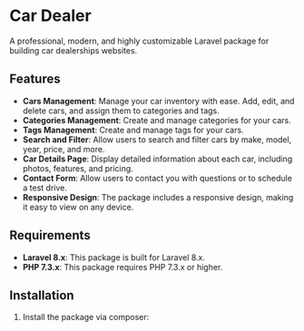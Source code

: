 # Car Dealer

A professional, modern, and highly customizable Laravel package for building car dealerships websites.

## Features

- **Cars Management**: Manage your car inventory with ease. Add, edit, and delete cars, and assign them to categories and tags.
- **Categories Management**: Create and manage categories for your cars.
- **Tags Management**: Create and manage tags for your cars.
- **Search and Filter**: Allow users to search and filter cars by make, model, year, price, and more.
- **Car Details Page**: Display detailed information about each car, including photos, features, and pricing.
- **Contact Form**: Allow users to contact you with questions or to schedule a test drive.
- **Responsive Design**: The package includes a responsive design, making it easy to view on any device.

## Requirements

- **Laravel 8.x**: This package is built for Laravel 8.x.
- **PHP 7.3.x**: This package requires PHP 7.3.x or higher.

## Installation

1. Install the package via composer:


